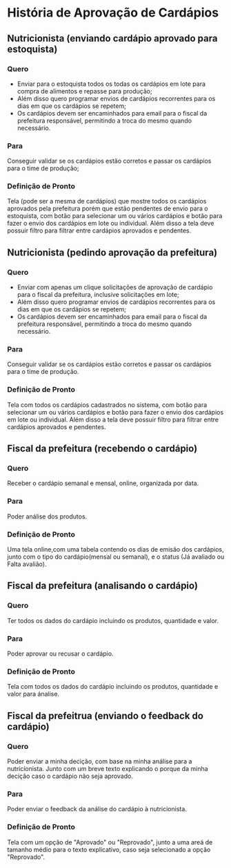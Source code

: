 # História de Aprovação de Cardápios

## Nutricionista (enviando cardápio aprovado para estoquista)

### Quero

- Enviar para o estoquista todos os todas os cardápios em lote para compra de alimentos e repasse para produção;
- Além disso quero programar envios de cardápios recorrentes para os dias em que os cardápios se repetem;
- Os cardápios devem ser encaminhados para email para o fiscal da prefeitura responsável, permitindo a troca do mesmo quando necessário.

### Para

Conseguir validar se os cardápios estão corretos e passar os cardápios para o time de produção;

### Definição de Pronto

Tela (pode ser a mesma de cardápios) que mostre todos os cardápios aprovados pela prefeitura porém que estão pendentes de envio para o estoquista, com botão para selecionar um ou vários cardápios e botão para fazer o envio dos cardápios em lote ou individual. Além disso a tela deve possuir filtro para filtrar entre cardápios aprovados e pendentes.

## Nutricionista (pedindo aprovação da prefeitura)

### Quero

- Enviar com apenas um clique solicitações de aprovação de cardápio para o fiscal da prefeitura, inclusive solicitações em lote;
- Além disso quero programar envios de cardápios recorrentes para os dias em que os cardápios se repetem;
- Os cardápios devem ser encaminhados para email para o fiscal da prefeitura responsável, permitindo a troca do mesmo quando necessário.

### Para

Conseguir validar se os cardápios estão corretos e passar os cardápios para o time de produção.

### Definição de Pronto

Tela com todos os cardápios cadastrados no sistema, com botão para selecionar um ou vários cardápios e botão para fazer o envio dos cardápios em lote ou individual. Além disso a tela deve possuir filtro para filtrar entre cardápios aprovados e pendentes.

## Fiscal da prefeitura (recebendo o cardápio)

### Quero

Receber o cardápio semanal e mensal, online, organizada por data.

### Para

Poder análise dos produtos.

### Definição de Pronto

Uma tela online,com uma tabela contendo os dias de emisão dos cardápios, junto com o tipo do cardápio(mensal ou semanal), e o status (Já avaliado ou Falta avalião).

## Fiscal da prefeitura (analisando o cardápio)

### Quero

Ter todos os dados do cardápio incluindo os produtos, quantidade e valor.

### Para

Poder aprovar ou recusar o cardápio.

### Definição de Pronto

Tela com todos os dados do cardápio incluindo os produtos, quantidade e valor para ánalise.

## Fiscal da prefeitrua (enviando o feedback do cardápio)

### Quero

Poder enviar a minha decição, com base na minha análise para a nutricíonista. Junto com um breve texto explicando o porque da minha decição caso o cardápio não seja aprovado.

### Para

Poder enviar o feedback da análise do cardápio à nutricionista.

### Definição de Pronto

Tela com um opção de "Aprovado" ou "Reprovado", junto a uma areá de tamanho médio para o texto explicativo, caso seja selecionado a opção "Reprovado".
